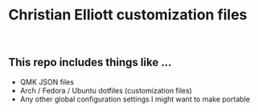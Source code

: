 <h1>Christian Elliott customization files</h1>
<br>

<h2>This repo includes things like ... </h2>
  <ul>
    <li>QMK JSON files</li>
    <li>Arch / Fedora / Ubuntu dotfiles (customization files)</li>
    <li>Any other global configuration settings I might want to make portable</li>
  </ul>
  
<br>
